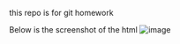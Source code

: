 this repo is for git homework


Below is the screenshot of the html 
![image](https://github.com/user-attachments/assets/887656b3-9507-4f57-8875-16f92a007dbd)
